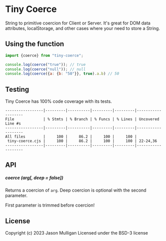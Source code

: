 # Tiny Coerce

String to primitive coercion for Client or Server. It's great for DOM data attributes, localStorage,
and other cases where your need to store a String.

## Using the function

```javascript
import {coerce} from "tiny-coerce";

console.log(coerce("true")); // true
console.log(coerce("null")); // null
console.log(coerce({a: {b: "50"}}, true).a.b) // 50
```

## Testing

Tiny Coerce has 100% code coverage with its tests.

```console
-----------------|---------|----------|---------|---------|-------------------
File             | % Stmts | % Branch | % Funcs | % Lines | Uncovered Line #s
-----------------|---------|----------|---------|---------|-------------------
All files        |     100 |     86.2 |     100 |     100 |                  
 tiny-coerce.cjs |     100 |     86.2 |     100 |     100 | 22-24,36         
-----------------|---------|----------|---------|---------|-------------------
```

## API

##### coerce (arg[, deep = false])
Returns a coercion of `arg`. Deep coercion is optional with the second parameter.

First parameter is trimmed before coercion!

## License
Copyright (c) 2023 Jason Mulligan
Licensed under the BSD-3 license

